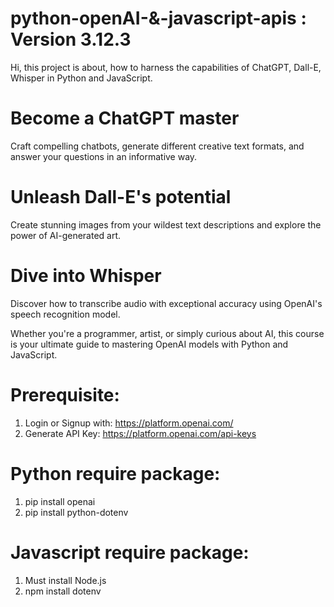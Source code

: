 # python-openAI-&-javascript-apis : Version 3.12.3
Hi, this project is about, how to harness the capabilities of ChatGPT, Dall-E, Whisper in Python and JavaScript.

# Become a ChatGPT master
Craft compelling chatbots, generate different creative text formats, and answer your questions in an informative way.

# Unleash Dall-E's potential
Create stunning images from your wildest text descriptions and explore the power of AI-generated art.

# Dive into Whisper
Discover how to transcribe audio with exceptional accuracy using OpenAI's speech recognition model.

Whether you're a programmer, artist, or simply curious about AI, this course is your ultimate guide to mastering OpenAI models with Python and JavaScript.

# Prerequisite:
1. Login or Signup with: https://platform.openai.com/
2. Generate API Key: https://platform.openai.com/api-keys

# Python require package:
1. pip install openai
2. pip install python-dotenv

# Javascript require package:
1. Must install Node.js
2. npm install dotenv
